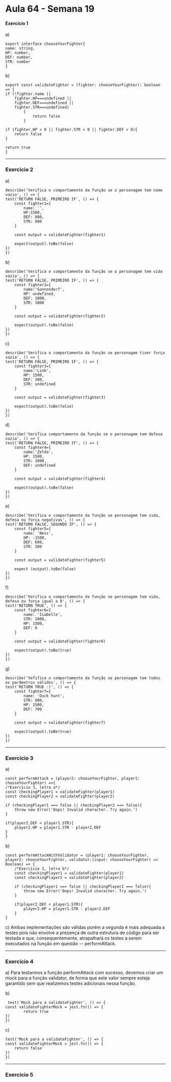 # Aula 64 - Semana 19

#### Exercício 1
a) 

    export interface chooseYourFighter{
    name: string,
    HP: number,
    DEF: number,
    STR: number
    }

b) 

    export const validateFighter = (fighter: chooseYourFighter): boolean => {
    if (!fighter.name || 
        fighter.HP===undefined || 
        fighter.DEF===undefined ||  
        fighter.STR===undefined)
            {
                return false
            }
    
    if (fighter.HP < 0 || fighter.STR < 0 || fighter.DEF < 0){
        return false
    }

    return true
    }
   
____________________________________________________________________________

### Exercício 2
a)

    describe('Verifica o comportamento da função se o personagem tem nome vazio', () => {
    test('RETURN FALSE, PRIMEIRO IF', () => {
        const fighter1={
            name: '',
            HP:1500,
            DEF: 800,
            STR: 900
        }

        const output = validateFighter(fighter1)

        expect(output).toBe(false)
    })
    })
   
    
b) 

    describe('Verifica o comportamento da função se o personagem tem vida vazia', () => {
    test('RETURN FALSE, PRIMEIRO IF', () => {
        const fighter2={
            name:'Gannondorf',
            HP: undefined,
            DEF: 1000,
            STR: 1000
        }

        const output = validateFighter(fighter2)

        expect(output).toBe(false)
    })
    })
    
    
c) 

    describe('Verifica o comportamento da função se personagem tiver força vazia', () => {
    test('RETURN FALSE, PRIMEIRO IF', () => {
        const fighter3={
            name:'Link',
            HP: 1500,
            DEF: 300,
            STR: undefined
        }

        const output = validateFighter(fighter3)

        expect(output).toBe(false)
    })
    })
    
d) 

    describe('Verifica comportamento da função se o personagem tem defesa vazia', () => {
    test('RETURN FALSE, PRIMEIRO IF', () => {
        const fighter4={
            name:'Zelda',
            HP: 1500,
            STR: 1000,
            DEF: undefined
        }

        const output = validateFighter(fighter4)

        expect(output).toBe(false)
    })
    })
    
e)

    describe('Verifica o comportamento da função se personagem tem vida, defesa ou força negativas', () => {
    test('RETURN FALSE, SEGUNDO IF', () => {
        const fighter5={
            name: 'Ness',
            HP: -1500,
            DEF: 600,
            STR: 300
        }

        const output = validateFighter(fighter5)

        expect (output).toBe(false)
    })
    })
    
f)

    describe('Verifica o comportamento da função se personagem tem vida, defesa ou força igual a 0', () => {
    test('RETURN TRUE', () => {
        const fighter6={
            name: 'Isabelle', 
            STR: 1000,
            HP: 1500, 
            DEF: 0
        }

        const output = validateFighter(fighter6)

        expect(output).toBe(true)
    })
    })
    
g) 

    describe('Vefifica o comportamento da função se personagem tem todos os parâmetros válidos', () => {
    test('RETURN TRUE :)', () => {
        const fighter7={
            name: 'Duck hunt',
            STR: 800,
            HP: 1500, 
            DEF: 700
        }

        const output = validateFighter(fighter7)

        expect(output).toBe(true)
    })
    })
____________________________________________________________________________

### Exercício 3

a) 

    const performAttack = (player2: chooseYourFighter, player1: chooseYourFighter) =>{
    /*Exercício 3, letra a*/
    const checkingPlayer1 = validateFighter(player1)
    const checkingPlayer2 = validateFighter(player2)

    if (checkingPlayer1 === false || checkingPlayer2 === false){
        throw new Error('Oops! Invalid character. Try again.')
    }

    if(player2.DEF < player1.STR){
        player2.HP = player1.STR - player2.DEF
    }
    }
    
b)

    const performAttackWithValidator = (player1: chooseYourFighter, 
    player2: chooseYourFighter, validator:(input: chooseYourFighter) => Boolean) => {
        /*Exercício 3, letra b*/
        const checkingPlayer1 = validateFighter(player1)
        const checkingPlayer2 = validateFighter(player2)
    
        if (checkingPlayer1 === false || checkingPlayer2 === false){
            throw new Error('Oops! Invalid character. Try again.')
        }
    
        if(player2.DEF < player1.STR){
            player2.HP = player1.STR - player2.DEF
        }
    }


c)  Ambas implementações são válidas porém a segunda é mais adequada a testes pois não envolve a presença de outra estrutura de código para ser testada e que, consequentemente, atrapalhará os testes a serem executados na função em questão -- performAttack.

____________________________________________________________________________


### Exercício 4
a) Para testarmos a função performAttack com sucesso, devemos criar um mock para a função validator, de forma que este valor sempre esteja garantido sem que realizemos testes adicionais nessa função.
  
b) 

     test('Mock para a validateFighter', () => {
    const validateFighterMock = jest.fn(() => {
            return true
    })
    })
   
c)

    test('Mock para a validateFighter', () => {
    const validateFighterMock = jest.fn(() => {
        return false
    })
    })
    
____________________________________________________________________________


### Exercício 5
        
  












